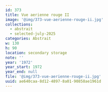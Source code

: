 ```yaml
---
id: 373
title: Vue aerienne rouge II
image: '@img/373-vue-aerienne-rouge-ii.jpg'
collections:
  - abstrait
  - selected-july-2025
categories: Abstrait
w: 130
h: 90
location: secondary storage
note: ''
year: '1972'
year_start: 1972
year_end: null
file: '@img/373-vue-aerienne-rouge-ii.jpg'
uuid: ae640caa-8d12-4897-8a01-90858ae1961d
---
```



